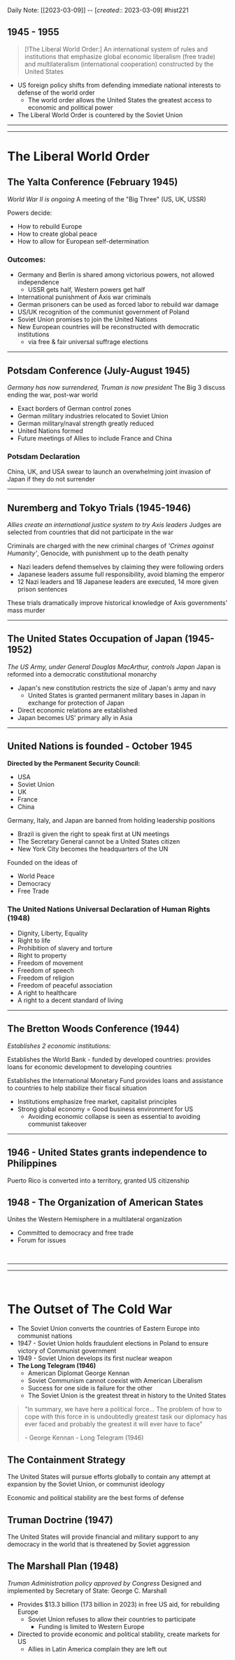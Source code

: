 Daily Note: [[2023-03-09]] -- [*created*:: 2023-03-09] #hist221 

## 1945 - 1955

> [!The Liberal World Order:]
> An international system of rules and institutions that emphasize global economic liberalism (free trade) and multilateralism (international cooperation) constructed by the United States

- US foreign policy shifts from defending immediate national interests to defense of the world order 
	- The world order allows the United States the greatest access to economic and political power
- The Liberal World Order is countered by the Soviet Union

---
---

# The Liberal World Order

## The Yalta Conference (February 1945)

*World War II is ongoing*
A meeting of the "Big Three" (US, UK, USSR)

Powers decide:

- How to rebuild Europe
- How to create global peace
- How to allow for European self-determination

### Outcomes:

- Germany and Berlin is shared among victorious powers, not allowed independence
	- USSR gets half, Western powers get half
- International punishment of Axis war criminals
- German prisoners can be used as forced labor to rebuild war damage
- US/UK recognition of the communist government of Poland
- Soviet Union promises to join the United Nations
- New European countries will be reconstructed with democratic institutions
	- via free & fair universal suffrage elections

---

## Potsdam Conference (July-August 1945)

*Germany has now surrendered, Truman is now president*
The Big 3 discuss ending the war, post-war world

- Exact borders of German control zones
- German military industries relocated to Soviet Union
- German military/naval strength greatly reduced
- United Nations formed
- Future meetings of Allies to include France and China

### Potsdam Declaration

China, UK, and USA swear to launch an overwhelming joint invasion of Japan if they do not surrender

---

## Nuremberg and Tokyo Trials (1945-1946)

*Allies create an international justice system to try Axis leaders*
Judges are selected from countries that did not participate in the war

Criminals are charged with the new criminal charges of *'Crimes against Humanity'*, Genocide, with punishment up to the death penalty

- Nazi leaders defend themselves by claiming they were following orders
- Japanese leaders assume full responsibility, avoid blaming the emperor
- 12 Nazi leaders and 18 Japanese leaders are executed, 14 more given prison sentences

These trials dramatically improve historical knowledge of Axis governments' mass murder

---

## The United States Occupation of Japan (1945-1952)

*The US Army, under General Douglas MacArthur, controls Japan*
Japan is reformed into a democratic constitutional monarchy

- Japan's new constitution restricts the size of Japan's army and navy
	- United States is granted permanent military bases in Japan in exchange for protection of Japan
- Direct economic relations are established
- Japan becomes US' primary ally in Asia

---

## United Nations is founded - October 1945

**Directed by the Permanent Security Council:**

- USA
- Soviet Union
- UK
- France
- China

Germany, Italy, and Japan are banned from holding leadership positions

- Brazil is given the right to speak first at UN meetings
- The Secretary General cannot be a United States citizen
- New York City becomes the headquarters of the UN

Founded on the ideas of
- World Peace
- Democracy
- Free Trade

### The United Nations Universal Declaration of Human Rights (1948)

- Dignity, Liberty, Equality
- Right to life
- Prohibition of slavery and torture
- Right to property
- Freedom of movement
- Freedom of speech
- Freedom of religion
- Freedom of peaceful association
- A right to healthcare
- A right to a decent standard of living

---

## The Bretton Woods Conference (1944)

*Establishes 2 economic institutions:*

Establishes the World Bank - funded by developed countries:
provides loans for economic development to developing countries

Establishes the International Monetary Fund
provides loans and assistance to countries to help stabilize their fiscal situation

- Institutions emphasize free market, capitalist principles
- Strong global economy = Good business environment for US
	- Avoiding economic collapse is seen as essential to avoiding communist takeover

---

## 1946 - United States grants independence to Philippines

Puerto Rico is converted into a territory, granted US citizenship

## 1948 - The Organization of American States

Unites the Western Hemisphere in a multilateral organization
- Committed to democracy and free trade
- Forum for issues

<br>

---
---

<br>

# The Outset of The Cold War

- The Soviet Union converts the countries of Eastern Europe into communist nations
- 1947 - Soviet Union holds fraudulent elections in Poland to ensure victory of Communist government
- 1949 - Soviet Union develops its first nuclear weapon
- **The Long Telegram (1946)**
	- American Diplomat George Kennan
	- Soviet Communism cannot coexist with American Liberalism
	- Success for one side is failure for the other
	- The Soviet Union is the greatest threat in history to the United States

> "In summary, we have here a political force... The problem of how to cope with this force in is undoubtedly greatest task our diplomacy has ever faced and probably the greatest it will ever have to face"
> 
> \- George Kennan - Long Telegram (1946)

## The Containment Strategy

The United States will pursue efforts globally to contain any attempt at expansion by the Soviet Union, or communist ideology

Economic and political stability are the best forms of defense

## Truman Doctrine (1947)

The United States will provide financial and military support to any democracy in the world that is threatened by Soviet aggression

## The Marshall Plan (1948)

*Truman Administration policy approved by Congress*
Designed and implemented by Secretary of State: George C. Marshall

- Provides $13.3 billion (173 billion in 2023) in free US aid, for rebuilding Europe
	- Soviet Union refuses to allow their countries to participate
		- Funding is limited to Western Europe
- Directed to provide economic and political stability, create markets for US
	- Allies in Latin America complain they are left out

